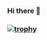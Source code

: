 ### Hi there 👋
### [![trophy](https://github-profile-trophy.vercel.app/?username=lavishkhanna&theme=onedark)](https://github.com/ryo-ma/github-profile-trophy)
<!--

**lavishkhanna/lavishkhanna** is a ✨ _special_ ✨ repository because its `README.md` (this file) appears on your GitHub profile.




Here are some ideas to get you started:

- 🔭 I’m currently working on ...
- 🌱 I’m currently learning ...
- 👯 I’m looking to collaborate on ...
- 🤔 I’m looking for help with ...
- 💬 Ask me about ...
- 📫 How to reach me: ...
- 😄 Pronouns: ...
- ⚡ Fun fact: ...
-->
